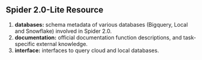 ## Spider 2.0-Lite Resource

1. **databases:** schema metadata of various databases (Bigquery, Local and Snowflake) involved in Spider 2.0.
2. **documentation:** official documentation function descriptions, and task-specific external knowledge.
3. **interface:** interfaces to query cloud and local databases.
